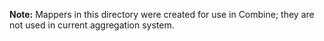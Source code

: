 <b>Note:</b> Mappers in this directory were created for use in Combine; they are not used in current aggregation system.
